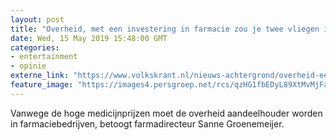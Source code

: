 ```yaml
---
layout: post
title: "Overheid, met een investering in farmacie zou je twee vliegen in een klap slaan"
date: Wed, 15 May 2019 15:48:00 GMT
categories: 
- entertainment 
- opinie 
externe_link: "https://www.volkskrant.nl/nieuws-achtergrond/overheid-een-investering-in-farmacie-zou-twee-vliegen-in-een-klap-slaan~b124df22/"
feature_image: "https://images4.persgroep.net/rcs/qzHG1fbEDyL89XtMvMjFaJdr-P0/diocontent/148442199/_focus/0.50390625/0.6211180124223602/_fill/320/320?appId=93a17a8fd81db0de025c8abd1cca1279&quality=0.85"
---
```


Vanwege de hoge medicijnprijzen moet de overheid aandeelhouder worden in farmaciebedrijven, betoogt farmadirecteur Sanne Groenemeijer.
